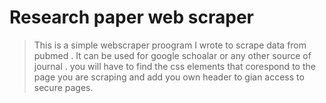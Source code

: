 # Research paper web scraper
> This is a simple webscraper proogram I wrote to scrape data from pubmed . It can be used for google schoalar or any other source of journal . you will have to find the css elements that corespond to the page you are scraping and add you own header to gian access to secure pages.